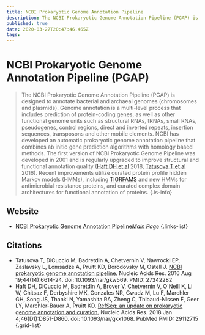 ```yaml
---
title: NCBI Prokaryotic Genome Annotation Pipeline
description: The NCBI Prokaryotic Genome Annotation Pipeline (PGAP) is designed to annotate bacterial and archaeal genomes (chromosomes and plasmids).
published: true
date: 2020-03-27T20:47:46.465Z
tags: 
---
```


# NCBI Prokaryotic Genome Annotation Pipeline (PGAP)

> The NCBI Prokaryotic Genome Annotation Pipeline (PGAP) is designed to annotate bacterial and archaeal genomes (chromosomes and plasmids).
&NewLine;
Genome annotation is a multi-level process that includes prediction of protein-coding genes, as well as other functional genome units such as structural RNAs, tRNAs, small RNAs, pseudogenes, control regions, direct and inverted repeats, insertion sequences, transposons and other mobile elements.
&NewLine;
NCBI has developed an automatic prokaryotic genome annotation pipeline that combines ab initio gene prediction algorithms with homology based methods. The first version of NCBI Prokaryotic Genome Pipeline was developed in 2001 and is regularly upgraded to improve structural and functional annotation quality ([Haft DH et al](https://www.ncbi.nlm.nih.gov/pubmed/29112715) 2018, [Tatusova T et al](https://www.ncbi.nlm.nih.gov/pubmed/27342282) 2016). Recent improvements utilize curated protein profile hidden Markov models (HMMs), including [TIGRFAMS](https://www.ncbi.nlm.nih.gov/genome/annotation_prok/tigrfams/) and new HMMs for antimicrobial resistance proteins, and curated complex domain architectures for functional annotation of proteins.
{.is-info}

## Website

- [NCBI Prokaryotic Genome Annotation Pipeline*Main Page*](https://www.ncbi.nlm.nih.gov/genome/annotation_prok/)
{.links-list}

## Citations

- Tatusova T, DiCuccio M, Badretdin A, Chetvernin V, Nawrocki EP, Zaslavsky L, Lomsadze A, Pruitt KD, Borodovsky M, Ostell J. [NCBI prokaryotic genome annotation pipeline.](https://www.ncbi.nlm.nih.gov/pubmed/27342282) Nucleic Acids Res. 2016 Aug 19;44(14):6614-24. doi: 10.1093/nar/gkw569. PMID: 27342282
- Haft DH, DiCuccio M, Badretdin A, Brover V, Chetvernin V, O'Neill K, Li W, Chitsaz F, Derbyshire MK, Gonzales NR, Gwadz M, Lu F, Marchler GH, Song JS, Thanki N, Yamashita RA, Zheng C, Thibaud-Nissen F, Geer LY, Marchler-Bauer A, Pruitt KD. [RefSeq: an update on prokaryotic genome annotation and curation.](https://www.ncbi.nlm.nih.gov/pubmed/29112715) Nucleic Acids Res. 2018 Jan 4;46(D1):D851-D860. doi: 10.1093/nar/gkx1068. PubMed PMID: 29112715
{.grid-list}